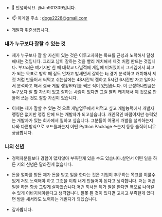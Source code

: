 - 👋 안녕하세요. @Jin901309입니다.

- 📫  이메일 주소 : dogs2228@gmail.com

- 개발자 취준생입니다.

### 내가 누구보다 잘할 수 있는 것
- 제가 누구보다 잘 할 자신이 있는 것은 이루고자하는 목표를 근성과 노력해서 달성 해내는 것입니다. 그리고 남이 잘하는 것을 빨리 캐치해서 제것 처럼 만드는 것입니다.
  부끄러운 얘기지만 한 때 대학교 다닐적에 게임에 미처있어서 그게임에서 최고가 되는 목표로 방학 때 잠도 안자고 밤새면서 잘하는 bj 경기 분석하고 캐치해서 제 것 처럼 만들어서 써먹고
  쉬는날에는 48시간씩 겜하고 5시간 6시간만 자고 일어나서 분석하고 해서 결국 게임 랭킹89위를 찍은 적이 있엇습니다.
  이 근성하나만큼은 누구보다 잘 할 자신이 있고 잘하는 사람이 있다면  그걸 빨리 캐치해서 제 것으로 만들어 쓰는 것도 잘할 자신이 있습니다.

- 이제는 제가 잘할 수 있는 것 으로 개발업무에서 써먹고 싶고 개발능력에서 개발자 랭킹은 없지만 랭킹 안에 드는 개발자가 되고싶습니다.
  개인적인 바램이지만 능력있는 개발자가 있는 회사에서 일하고 싶습니다. 그분들이 어떻게 개발을 설계하는지 나와 다른방식으로 코드를짜는지  어떤 Python Package 쓰는지 등등 솔직히 너무 궁금합니다.

### 나의 신념
- 경력자분들보다 경험이 많지않아 부족한게 있을 수도 있습니다.살면서 어떤 일을 하든 저의 신념은 달라진게 없습니다.
- 돈을 얼마를 받든 제가 돈을 받고 일을 한다는 것은 기업이 추구하는 목표를 이룰수 있게 저도 노력해야 하고 그것을 이뤄 내게 만들어야 된다고 생각합니다. 저는 어떤 일을 하든 항상 그렇게 살아왔습니다.어떤 회사든 제가 일을 한다면 앞으로 나아갈수 있게 이바지해야한다고 생각합니다. 잘못 된 것이 있다면 고치고 부족한게 있다면 밤을 새서라도 노력하는 개발자가 되겠습니다.

- 감사합니다.


